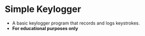 # Simple Keylogger
- A basic keylogger program that records and logs keystrokes.
- **For educational purposes only**
